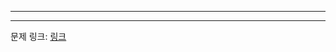 ***

***
문제 링크: [링크](https://swexpertacademy.com/main/code/problem/problemDetail.do?problemLevel=3&contestProbId=AX0SaDW6L2oDFASs&categoryId=AX0SaDW6L2oDFASs&categoryType=CODE&problemTitle=&orderBy=PASS_RATE&selectCodeLang=ALL&select-1=3&pageSize=10&pageIndex=4)
